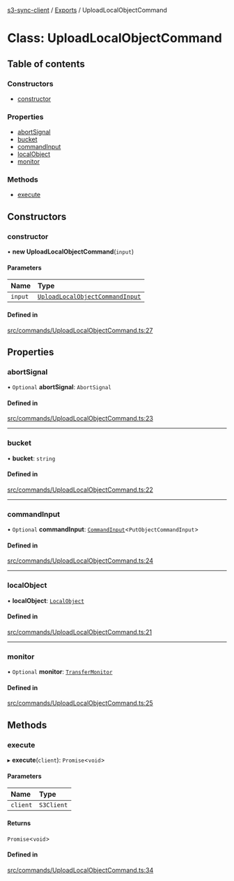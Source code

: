 [s3-sync-client](../README.md) / [Exports](../modules.md) / UploadLocalObjectCommand

# Class: UploadLocalObjectCommand

## Table of contents

### Constructors

- [constructor](UploadLocalObjectCommand.md#constructor)

### Properties

- [abortSignal](UploadLocalObjectCommand.md#abortsignal)
- [bucket](UploadLocalObjectCommand.md#bucket)
- [commandInput](UploadLocalObjectCommand.md#commandinput)
- [localObject](UploadLocalObjectCommand.md#localobject)
- [monitor](UploadLocalObjectCommand.md#monitor)

### Methods

- [execute](UploadLocalObjectCommand.md#execute)

## Constructors

### constructor

• **new UploadLocalObjectCommand**(`input`)

#### Parameters

| Name | Type |
| :------ | :------ |
| `input` | [`UploadLocalObjectCommandInput`](../modules.md#uploadlocalobjectcommandinput) |

#### Defined in

[src/commands/UploadLocalObjectCommand.ts:27](https://github.com/jeanbmar/s3-sync-client/blob/7c529f6/src/commands/UploadLocalObjectCommand.ts#L27)

## Properties

### abortSignal

• `Optional` **abortSignal**: `AbortSignal`

#### Defined in

[src/commands/UploadLocalObjectCommand.ts:23](https://github.com/jeanbmar/s3-sync-client/blob/7c529f6/src/commands/UploadLocalObjectCommand.ts#L23)

___

### bucket

• **bucket**: `string`

#### Defined in

[src/commands/UploadLocalObjectCommand.ts:22](https://github.com/jeanbmar/s3-sync-client/blob/7c529f6/src/commands/UploadLocalObjectCommand.ts#L22)

___

### commandInput

• `Optional` **commandInput**: [`CommandInput`](../modules.md#commandinput)<`PutObjectCommandInput`\>

#### Defined in

[src/commands/UploadLocalObjectCommand.ts:24](https://github.com/jeanbmar/s3-sync-client/blob/7c529f6/src/commands/UploadLocalObjectCommand.ts#L24)

___

### localObject

• **localObject**: [`LocalObject`](LocalObject.md)

#### Defined in

[src/commands/UploadLocalObjectCommand.ts:21](https://github.com/jeanbmar/s3-sync-client/blob/7c529f6/src/commands/UploadLocalObjectCommand.ts#L21)

___

### monitor

• `Optional` **monitor**: [`TransferMonitor`](TransferMonitor.md)

#### Defined in

[src/commands/UploadLocalObjectCommand.ts:25](https://github.com/jeanbmar/s3-sync-client/blob/7c529f6/src/commands/UploadLocalObjectCommand.ts#L25)

## Methods

### execute

▸ **execute**(`client`): `Promise`<`void`\>

#### Parameters

| Name | Type |
| :------ | :------ |
| `client` | `S3Client` |

#### Returns

`Promise`<`void`\>

#### Defined in

[src/commands/UploadLocalObjectCommand.ts:34](https://github.com/jeanbmar/s3-sync-client/blob/7c529f6/src/commands/UploadLocalObjectCommand.ts#L34)
